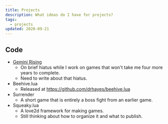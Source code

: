 ```yaml
---
title: Projects
description: What ideas do I have for projects?
tags:
  - projects
updated: 2020-09-21
---
```


## Code

  * [Gemini Rising][gr]
    - On brief hiatus while I work on games that won't take me four more years to complete.
    - Need to write about that hiatus.
  * Beehive.lua
    - Released at https://github.com/drhayes/beehive.lua
  * Surrender
    - A short game that is entirely a boss fight from an earlier game.
  * Squeaky.lua
    - A love2d framework for making games.
    - Still thinking about how to organize it and what to publish.


[gr]: /games/gemini-rising
